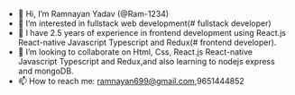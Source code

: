 - 👋 Hi, I’m Ramnayan Yadav (@Ram-1234)
- 👀 I’m interested in fullstack web development(# fullstack developer)
- 🌱 I have 2.5 years of experience in frontend development using React.js React-native Javascript Typescript and Redux(# frontend developer).
- 💞️ I’m looking to collaborate on Html, Css, React.js React-native Javascript Typescript and Redux,and also learning to nodejs express and mongoDB.
- 📫 How to reach me: ramnayan699@gmail.com,9651444852

<!---
Ram-1234/Ram-1234 is a ✨ special ✨ repository because its `README.md` (this file) appears on your GitHub profile.
You can click the Preview link to take a look at your changes.
--->
